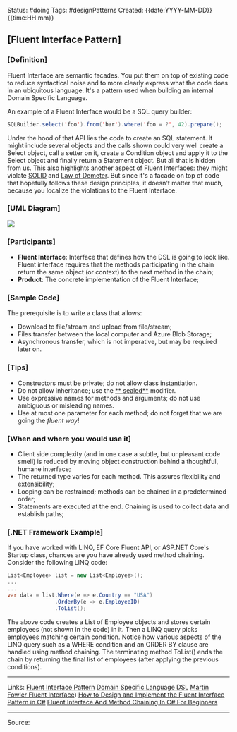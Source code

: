 Status: #doing
Tags: #designPatterns
Created: {{date:YYYY-MM-DD}} {{time:HH:mm}}

## [Fluent Interface Pattern]

### [Definition]

Fluent Interface are semantic facades. You put them on top of existing code to reduce syntactical noise and to more
clearly express what the code does in an ubiquitous language. It's a pattern used when building an internal Domain
Specific Language.

An example of a Fluent Interface would be a SQL query builder:

```java
SQLBuilder.select('foo').from('bar').where('foo = ?', 42).prepare();
```

Under the hood of that API lies the code to create an SQL statement. It might include several objects and the calls
shown could very well create a Select object, call a setter on it, create a Condition object and apply it to the Select
object and finally return a Statement object. But all that is hidden from us. This also highlights another aspect of
Fluent Interfaces: they might violate [SOLID](http://en.wikipedia.org/wiki/SOLID_%28object-oriented_design%29)
and [Law of Demeter](http://en.wikipedia.org/wiki/Law_of_Demeter). But since it's a facade on top of code that hopefully
follows these design principles, it doesn't matter that much, because you localize the violations to the Fluent
Interface.

### [UML Diagram]

![](https://d2z1ksq6nul58p.cloudfront.net/sites/default/files/styles/full/public/images/blog/Design%20and%20implement%20Fluent%20Interface%20pattern%20in%20C%23%20-%20Dimitrie%20Tataru%20-%20ASSIST%20Software.jpg?itok=8a-mz48v)

### [Participants]

- **Fluent Interface**: Interface that defines how the DSL is going to look like. Fluent interface requires that the
  methods participating in the chain return the same object (or context) to the next method in the chain;
- **Product**: The concrete implementation of the Fluent Interface;

### [Sample Code]

The prerequisite is to write a class that allows:
- Download to file/stream and upload from file/stream;
- Files transfer between the local computer and Azure Blob Storage;
- Asynchronous transfer, which is not imperative, but may be required later on.

### [Tips]

- Constructors must be private; do not allow class instantiation.
- Do not allow inheritance; use the [**
  sealed**](https://docs.microsoft.com/en-us/dotnet/csharp/language-reference/keywords/sealed) modifier.
- Use expressive names for methods and arguments; do not use ambiguous or misleading names.
- Use at most one parameter for each method; do not forget that we are going the _fluent way_!

### [When and where you would use it]

- Client side complexity (and in one case a subtle, but unpleasant code smell) is reduced by moving object construction
  behind a thoughtful, humane interface;
- The returned type varies for each method. This assures flexibility and extensibility;
- Looping can be restrained; methods can be chained in a predetermined order;
- Statements are executed at the end. Chaining is used to collect data and establish paths;

### [.NET Framework Example]

If you have worked with LINQ, EF Core Fluent API, or ASP.NET Core's Startup class, chances are you have already used
method chaining. Consider the following LINQ code:

```cs
List<Employee> list = new List<Employee>();
...
...
var data = list.Where(e => e.Country == "USA")
               .OrderBy(e => e.EmployeeID)
               .ToList();

```
The above code creates a List of Employee objects and stores certain employees (not shown in the code) in it. Then a
LINQ query picks employees matching certain condition. Notice how various aspects of the LINQ query such as a WHERE
condition and an ORDER BY clause are handled using method chaining. The terminating method ToList() ends the chain by
returning the final list of employees (after applying the previous conditions).

---
Links:
[Fluent Interface Pattern](https://www.codeproject.com/Articles/5326456/Fluent-Interface-Pattern-in-Csharp-With-Inheritanc)
[Domain Specific Language DSL](https://www.jetbrains.com/mps/concepts/domain-specific-languages/)
[Martin Fowler Fluent Interface](https://martinfowler.com/bliki/FluentInterface.html))
[How to Design and Implement the Fluent Interface Pattern in C#](https://assist-software.net/blog/how-design-and-implement-fluent-interface-pattern-c)
[Fluent Interface And Method Chaining In C# For Beginners](http://www.binaryintellect.net/articles/41e7744a-e2ca-49b9-bd36-76e81d0277ae.aspx)

---
Source:
